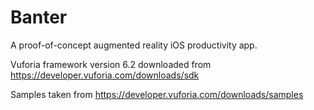 # Banter
A proof-of-concept augmented reality iOS productivity app.

Vuforia framework version 6.2 downloaded from https://developer.vuforia.com/downloads/sdk

Samples taken from https://developer.vuforia.com/downloads/samples
